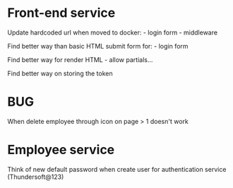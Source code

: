 # Front-end service
Update hardcoded url when moved to docker:
	- login form
	- middleware

Find better way than basic HTML submit form for:
	- login form

Find better way for render HTML
	- allow partials...
	
Find better way on storing the token

# BUG
When delete employee through icon on page > 1 doesn't work

# Employee service
Think of new default password when create user for authentication service (Thundersoft@123)

